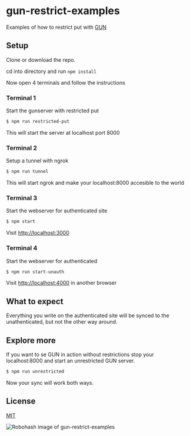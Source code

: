 # gun-restrict-examples

Examples of how to restrict put with [GUN](https://github.com/amark/gun)

## Setup

Clone or download the repo.

cd into directory and run ```npm install```

Now open 4 terminals and follow the instructions

### Terminal 1

Start the gunserver with restricted put

```bash
$ npm run restricted-put
```

This will start the server at localhost port 8000

### Terminal 2

Setup a tunnel with ngrok

```bash
$ npm run tunnel
```
This will start ngrok and make your localhost:8000 accesible to the world

### Terminal 3

Start the webserver for authenticated site

```bash
$ npm start
```
Visit [http://localhost:3000](http://localhost:3000)

### Terminal 4

Start the webserver for authenticated

```bash
$ npm run start-unauth
```
Visit [http://localhost:4000](http://localhost:4000) in another browser

## What to expect

Everything you write on the authenticated site will be synced to the unathenticated, but not the other way around.

## Explore more

If you want to se GUN in action without restrictions stop your localhost:8000 and start an unrestricted GUN server.

```bash
$ npm run unrestricted
```

Now your sync will work both ways.

## License

[MIT](LICENSE)

![Robohash image of gun-restrict-examples](https://robots.kebabstudios.party/gun-restrict-examples.png "Robohash image of gun-restrict-examples")
